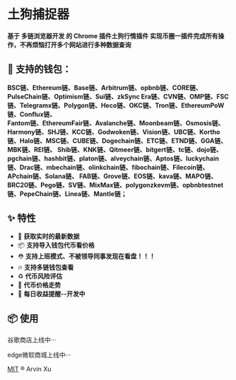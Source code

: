 # 土狗捕捉器

#### 基于 多链浏览器开发 的 Chrome 插件土狗行情插件 实现币圈一插件完成所有操作，不再烦恼打开多个网站进行多种数据查询

## 🤝 支持的钱包：
**BSC链、Ethereum链、Base链、Arbitrum链、opbnb链、CORE链、PulseChain链、Optimism链、Sui链、zkSync Era链、CVN链、OMP链、FSC链、Telegramx链、Polygon链、Heco链、OKC链、Tron链、EthereumPoW链、Conflux链、  
Fantom链、EthereumFair链、Avalanche链、Moonbeam链、Osmosis链、Harmony链、SHJ链、KCC链、Godwoken链、Vision链、UBC链、Kortho链、Halo链、MSC链、CUBE链、Dogechain链、ETC链、ETND链、GGA链、MBK链、REI链、 
Shib链、KNK链、Qitmeer链、bitgert链、tc链、dojo链、pgchain链、hashbit链、platon链、alveychain链、Aptos链、luckychain链、Drac链、mbechain链、olinkchain链、fibochain链、Filecoin链、APchain链、Solana链、 
FAB链、Grove链、EOS链、kava链、MAPO链、BRC20链、Pego链、SV链、MixMax链、polygonzkevm链、opbnbtestnet链、PepeChain链、Linea链、Mantle链；**

## ✨ 特性

- 🌋 **获取实时的最新数据**
- 📦 **支持导入钱包代币看价格**
- ⛑ **支持上班模式、不被领导同事发现在看盘！！！**
- 🔥 **支持多链钱包查看**
- ♻️ **代币风险评估**
- 🔧 **代币价格走势**
- 🚀 **每日收益提醒--开发中**

## 📦 使用

谷歌商店上线中··· 

edge微软商城上线中···

[MIT](./LICENSE) ® Arvin Xu
